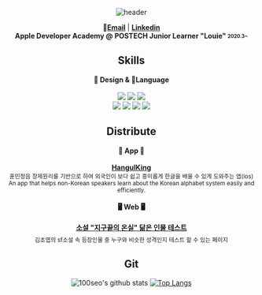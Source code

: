 <div align="center">
  
![header](https://capsule-render.vercel.app/api?type=waving&color=gradient&height=200&section=header&text=100seohyeon&fontSize=30)
  
**📮[Email](mailto:deepgreen7362@gmail.com)** |
**[Linkedin](https://www.linkedin.com/in/seohyeon-baek/)** 
</br>
**Apple Developer Academy @ POSTECH Junior Learner "Louie" <sub><sup>2020.3~</sup></sub>**

## Skills
**🎨️ Design & 🔨Language**</br>
</br>
<img src="https://img.shields.io/badge/Photoshop-31A8FF?style=flat-square&logo=Adobe Photoshop&logoColor=white"/> <img src="https://img.shields.io/badge/Figma-F24E1E?style=flat-square&logo=Figma&logoColor=white"/> <img src="https://img.shields.io/badge/Sketch-F7B500?style=flat-square&logo=Sketch&logoColor=white"/>
</br>
<img src="https://img.shields.io/badge/Swift-F05138?style=flat-square&logo=Swift&logoColor=white"/> <img src="https://img.shields.io/badge/HTML5-E34F26?style=flat-square&logo=HTML5&logoColor=white"/> <img src="https://img.shields.io/badge/CSS3-1572B6?style=flat-square&logo=CSS3&logoColor=white"/> <img src="https://img.shields.io/badge/jquery-0769AD?style=flat-square&logo=jquery&logoColor=white">

## Distribute
**📱 App 📱**</br>
</br>
<b>[HangulKing](https://apps.apple.com/kr/app/hangulking/id1637450662?l=en)</b></br>
<sub>훈민정음 창제원리를 기반으로 하여 외국인이 보다 쉽고 흥미롭게 한글을 배울 수 있게 도와주는 앱(ios)</sub></br>
<sub>An app that helps non-Korean speakers learn about the Korean alphabet system easily and efficiently.</sub></br>
</br>
**🖥 Web 🖥**</br>
</br>
<b>[소설 "지구끝의 온실" 닮은 인물 테스트](https://sf-charactertest.netlify.app/)</b></br>
<sub>김초엽의 sf소설 속 등장인물 중 누구와 비슷한 성격인지 테스트 할 수 있는 페이지</sub>
　
## Git
![100seo's github stats](https://github-readme-stats.vercel.app/api?username=100seo&show_icons=true)
[![Top Langs](https://github-readme-stats.vercel.app/api/top-langs/?username=100seo&layout=compact)](https://github.com/100seo/github-readme-stats)
